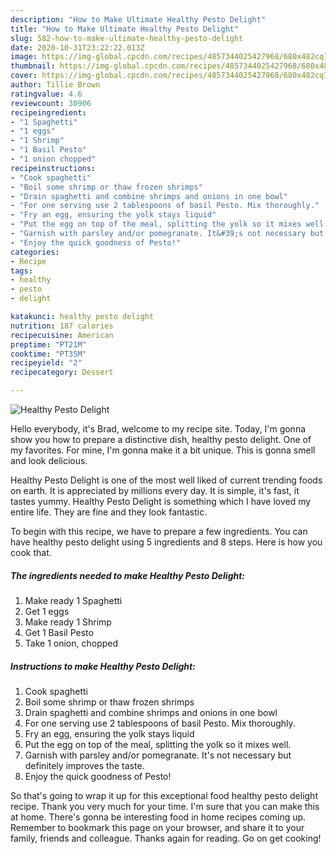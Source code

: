 ```yaml
---
description: "How to Make Ultimate Healthy Pesto Delight"
title: "How to Make Ultimate Healthy Pesto Delight"
slug: 582-how-to-make-ultimate-healthy-pesto-delight
date: 2020-10-31T23:22:22.013Z
image: https://img-global.cpcdn.com/recipes/4857344025427968/680x482cq70/healthy-pesto-delight-recipe-main-photo.jpg
thumbnail: https://img-global.cpcdn.com/recipes/4857344025427968/680x482cq70/healthy-pesto-delight-recipe-main-photo.jpg
cover: https://img-global.cpcdn.com/recipes/4857344025427968/680x482cq70/healthy-pesto-delight-recipe-main-photo.jpg
author: Tillie Brown
ratingvalue: 4.6
reviewcount: 30906
recipeingredient:
- "1 Spaghetti"
- "1 eggs"
- "1 Shrimp"
- "1 Basil Pesto"
- "1 onion chopped"
recipeinstructions:
- "Cook spaghetti"
- "Boil some shrimp or thaw frozen shrimps"
- "Drain spaghetti and combine shrimps and onions in one bowl"
- "For one serving use 2 tablespoons of basil Pesto. Mix thoroughly."
- "Fry an egg, ensuring the yolk stays liquid"
- "Put the egg on top of the meal, splitting the yolk so it mixes well."
- "Garnish with parsley and/or pomegranate. It&#39;s not necessary but definitely improves the taste."
- "Enjoy the quick goodness of Pesto!"
categories:
- Recipe
tags:
- healthy
- pesto
- delight

katakunci: healthy pesto delight 
nutrition: 187 calories
recipecuisine: American
preptime: "PT21M"
cooktime: "PT35M"
recipeyield: "2"
recipecategory: Dessert

---
```



![Healthy Pesto Delight](https://img-global.cpcdn.com/recipes/4857344025427968/680x482cq70/healthy-pesto-delight-recipe-main-photo.jpg)

Hello everybody, it's Brad, welcome to my recipe site. Today, I'm gonna show you how to prepare a distinctive dish, healthy pesto delight. One of my favorites. For mine, I'm gonna make it a bit unique. This is gonna smell and look delicious.

Healthy Pesto Delight is one of the most well liked of current trending foods on earth. It is appreciated by millions every day. It is simple, it's fast, it tastes yummy. Healthy Pesto Delight is something which I have loved my entire life. They are fine and they look fantastic.




To begin with this recipe, we have to prepare a few ingredients. You can have healthy pesto delight using 5 ingredients and 8 steps. Here is how you cook that.

<!--inarticleads1-->

##### The ingredients needed to make Healthy Pesto Delight:

1. Make ready 1 Spaghetti
1. Get 1 eggs
1. Make ready 1 Shrimp
1. Get 1 Basil Pesto
1. Take 1 onion, chopped




<!--inarticleads2-->

##### Instructions to make Healthy Pesto Delight:

1. Cook spaghetti
1. Boil some shrimp or thaw frozen shrimps
1. Drain spaghetti and combine shrimps and onions in one bowl
1. For one serving use 2 tablespoons of basil Pesto. Mix thoroughly.
1. Fry an egg, ensuring the yolk stays liquid
1. Put the egg on top of the meal, splitting the yolk so it mixes well.
1. Garnish with parsley and/or pomegranate. It&#39;s not necessary but definitely improves the taste.
1. Enjoy the quick goodness of Pesto!




So that's going to wrap it up for this exceptional food healthy pesto delight recipe. Thank you very much for your time. I'm sure that you can make this at home. There's gonna be interesting food in home recipes coming up. Remember to bookmark this page on your browser, and share it to your family, friends and colleague. Thanks again for reading. Go on get cooking!
